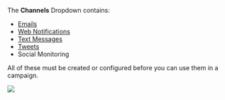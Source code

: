 The **Channels** Dropdown contains:

* [Emails](./../emails/index.html)
* [Web Notifications](./../notification/index.html)
* [Text Messages](./../sms/index.html)
* [Tweets](./../plugins/twitter.html)
* Social Monitoring

All of these must be created or configured before you can use them in a campaign.


![](/channels/media/channels-dropdown.jpg)
